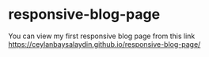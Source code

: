 # responsive-blog-page

You can view my first responsive blog page from this link https://ceylanbaysalaydin.github.io/responsive-blog-page/
